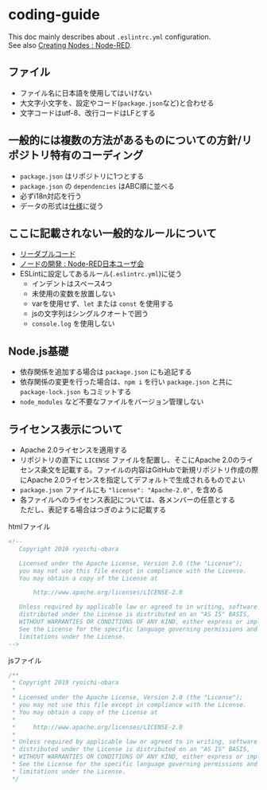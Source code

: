 
# coding-guide

This doc mainly describes about ``.eslintrc.yml`` configuration.  
See also [Creating Nodes : Node-RED](https://nodered.org/docs/creating-nodes/).  

## ファイル

* ファイル名に日本語を使用してはいけない
* 大文字小文字を、設定やコード(``package.json``など)と合わせる
* 文字コードはutf-8、改行コードはLFとする

## 一般的には複数の方法があるものについての方針/リポジトリ特有のコーディング

* ``package.json`` はリポジトリに1つとする
* ``package.json`` の ``dependencies`` はABC順に並べる
* 必ずi18n対応を行う
* データの形式は[仕様](https://github.com/ia-cloud/Web-API-Specification-V2)に従う

## ここに記載されない一般的なルールについて

* [リーダブルコード](https://www.oreilly.co.jp/books/9784873115658/)
* [ノードの開発 : Node-RED日本ユーザ会](https://nodered.jp/docs/creating-nodes/)
* ESLintに設定してあるルール(``.eslintrc.yml``)に従う
  * インデントはスペース4つ
  * 未使用の変数を放置しない
  * varを使用せず、``let`` または ``const`` を使用する
  * jsの文字列はシングルクオートで囲う
  * ``console.log`` を使用しない

## Node.js基礎

* 依存関係を追加する場合は ``package.json`` にも追記する
* 依存関係の変更を行った場合は、``npm i`` を行い ``package.json`` と共に ``package-lock.json`` もコミットする
* ``node_modules`` など不要なファイルをバージョン管理しない

## ライセンス表示について

* Apache 2.0ライセンスを適用する
* リポジトリの直下に ``LICENSE`` ファイルを配置し、そこにApache 2.0のライセンス条文を記載する。ファイルの内容はGitHubで新規リポジトリ作成の際にApache 2.0ライセンスを指定してデフォルトで生成されるものでよい
* ``package.json`` ファイルにも ``"license": "Apache-2.0",`` を含める
* 各ファイルへのライセンス表記については、各メンバーの任意とする  
  ただし、表記する場合はつぎのように記載する  

htmlファイル

```.html
<!--
   Copyright 2019 ryoichi-obara

   Licensed under the Apache License, Version 2.0 (the "License");
   you may not use this file except in compliance with the License.
   You may obtain a copy of the License at

       http://www.apache.org/licenses/LICENSE-2.0

   Unless required by applicable law or agreed to in writing, software
   distributed under the License is distributed on an "AS IS" BASIS,
   WITHOUT WARRANTIES OR CONDITIONS OF ANY KIND, either express or implied.
   See the License for the specific language governing permissions and
   limitations under the License.
-->
```

jsファイル

```.js
/**
 * Copyright 2019 ryoichi-obara
 *
 * Licensed under the Apache License, Version 2.0 (the "License");
 * you may not use this file except in compliance with the License.
 * You may obtain a copy of the License at
 *
 *     http://www.apache.org/licenses/LICENSE-2.0
 *
 * Unless required by applicable law or agreed to in writing, software
 * distributed under the License is distributed on an "AS IS" BASIS,
 * WITHOUT WARRANTIES OR CONDITIONS OF ANY KIND, either express or implied.
 * See the License for the specific language governing permissions and
 * limitations under the License.
 */
```
